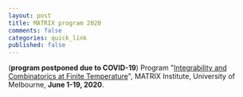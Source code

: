 ```yaml
---
layout: post
title: MATRIX program 2020
comments: false
categories: quick_link 
published: false
---
```


<div>(<b>program postponed due to COVID-19</b>) Program "<a href="https://www.matrix-inst.org.au/events/integrability-and-combinatorics-at-finite-temperature/">Integrability and Combinatorics at Finite Temperature</a>", 
MATRIX Institute, University of Melbourne, <b>June 1-19, 2020</b>.</div>

